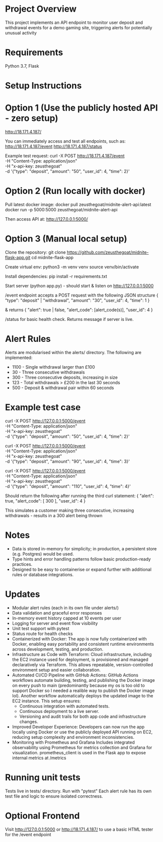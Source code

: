 # Project Overview
This project implements an API endpoint to monitor user deposit and withdrawal events for a demo gaming site, triggering alerts for potentially unusual activity 

# Requirements
Python 3.7, Flask

# Setup Instructions
# Option 1 (Use the publicly hosted API - zero setup)
http://18.171.4.187/

You can immediately access and test all endpoints, such as:
http://18.171.4.187/event
http://18.171.4.187/status

Example test request:
curl -X POST http://18.171.4.187/event \
  -H "Content-Type: application/json" \
  -H "x-api-key: zeusthegoat" \
  -d '{"type": "deposit", "amount": "50", "user_id": 4, "time": 2}'


# Option 2 (Run locally with docker)
Pull latest docker image:
docker pull zeusthegoat/midnite-alert-api:latest
docker run -p 5000:5000 zeusthegoat/midnite-alert-api

Then access API at: http://127.0.0.1:5000/

# Option 3 (Manual local setup)
Clone the repository:
git clone https://github.com/zeusthegoat/midnite-flask-app.git
cd midnite-flask-app

Create virtual env:
python3 -m venv venv
source venv/bin/activate

Install dependencies:
pip install -r requirements.txt

Start server (python app.py) - should start & listen on http://127.0.0.1:5000

/event endpoint accepts a POST request with the following JSON structure
{
  "type": "deposit" | "withdrawal",
  "amount": "30",
  "user_id": 4,
  "time": 1
}

& returns
{
  "alert": true | false,
  "alert_code": [alert_code(s)],
  "user_id": 4
}

/status for basic health check. Returns message if server is live. 

# Alert Rules
Alerts are modularised within the alerts/ directory. The following are implemented:
- 1100 - Single withdrawal larger than £100
- 30 - Three consecutive withdrawals
- 300 - Three consecutive deposits, increasing in size
- 123 - Total withdrawals > £200 in the last 30 seconds
- 500 - Deposit & withdrawal pair within 60 seconds

# Example test case
curl -X POST http://127.0.0.1:5000/event \
-H "Content-Type: application/json" \
-H "x-api-key: zeusthegoat" \
-d '{"type": "deposit", "amount": "50", "user_id": 4, "time": 2}'

curl -X POST http://127.0.0.1:5000/event \
-H "Content-Type: application/json" \
-H "x-api-key: zeusthegoat" \
-d '{"type": "deposit", "amount": "90", "user_id": 4, "time": 3}'

curl -X POST http://127.0.0.1:5000/event \
-H "Content-Type: application/json" \
-H "x-api-key: zeusthegoat" \
-d '{"type": "deposit", "amount": "110", "user_id": 4, "time": 4}'

Should return the following after running the third curl statement:
{
  "alert": true,
  "alert_code": [
    300
  ],
  "user_id": 4
}

This simulates a customer making three consecutive, increasing withdrawals - results in a 300 alert being thrown

# Notes 
- Data is stored in-memory for simplicity; in production, a persistent store (e.g. Postgres) would be used.
- Type hints and error handling patterns follow basic production-ready practices.
- Designed to be easy to containerise or expand further with additional rules or database integrations.

# Updates
- Modular alert rules (each in its own file under alerts/)
- Data validation and graceful error responses
- In-memory event history capped at 10 events per user
- Logging for server and event flow visibility
- Unit test support with pytest
- Status route for health checks
- Containerized with Docker:
  The app is now fully containerized with Docker, enabling easy portability and consistent runtime environments across development, testing, and production.
- Infrastructure as Code with Terraform:
  Cloud infrastructure, including the EC2 instance used for deployment, is provisioned and managed declaratively via Terraform. This allows repeatable, version-controlled environment setup and easier collaboration.
- Automated CI/CD Pipeline with GitHub Actions:
  GitHub Actions workflows automate building, testing, and publishing the Docker image on every push to main (predominantly because my os is too old to support Docker so I needed a realible way to publish the Docker image lol). Another workflow automatically deploys the updated image to the EC2 instance.
  This setup ensures:
   - Continuous integration with automated tests.
   - Continuous deployment to a live server.
   - Versioning and audit trails for both app code and infrastructure changes.
- Improved Developer Experience:
  Developers can now run the app locally using Docker or use the publicly deployed API running on EC2, reducing setup complexity and environment inconsistencies.
- Monitoring with Prometheus and Grafana
  Includes integrated observability using Prometheus for metrics collection and Grafana for visualization.
  prometheus_client is used in the Flask app to expose internal metrics at /metrics

# Running unit tests
Tests live in tests/ directory. Run with "pytest"
Each alert rule has its own test file and logic to ensure isolated correctness.

# Optional Frontend
Visit http://127.0.0.1:5000 or http://18.171.4.187/ to use a basic HTML tester for the /event endpoint